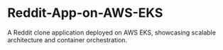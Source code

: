 # Reddit-App-on-AWS-EKS
A Reddit clone application deployed on AWS EKS, showcasing scalable architecture and container orchestration.
